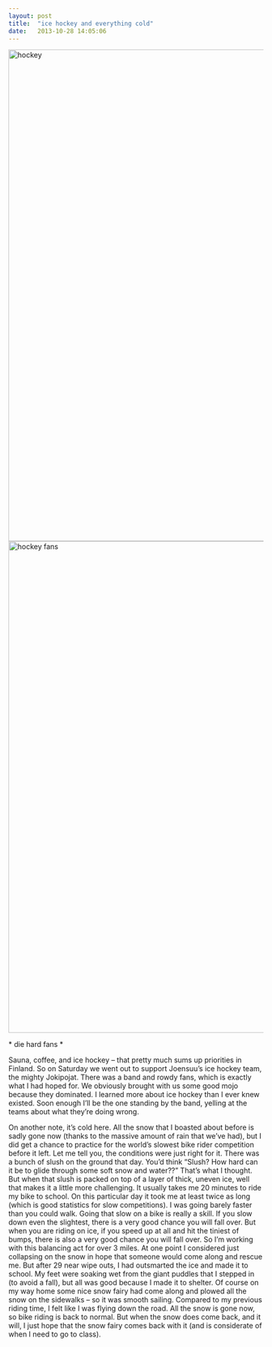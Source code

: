 ```yaml
---
layout: post
title:  "ice hockey and everything cold"
date:   2013-10-28 14:05:06
---
```


<div class="image">
<img alt="hockey" src="https://s3.amazonaws.com/coatsandkahvi/10.28.2013/IMG_4570.jpg" width="970"/>
<img alt="hockey fans" src="https://s3.amazonaws.com/coatsandkahvi/10.28.2013/IMG_4571.jpg" width="970"/>
</div>

<p>* die hard fans *</p>

Sauna, coffee, and ice hockey – that pretty much sums up priorities in Finland.  So on Saturday we went out to support Joensuu’s ice hockey team, the mighty Jokipojat.  There was a band and rowdy fans, which is exactly what I had hoped for.  We obviously brought with us some good mojo because they dominated.  I learned more about ice hockey than I ever knew existed.  Soon enough I’ll be the one standing by the band, yelling at the teams about what they’re doing wrong.

On another note, it’s cold here.  All the snow that I boasted about before is sadly gone now (thanks to the massive amount of rain that we’ve had), but I did get a chance to practice for the world’s slowest bike rider competition before it left.  Let me tell you, the conditions were just right for it.  There was a bunch of slush on the ground that day.  You’d think “Slush? How hard can it be to glide through some soft snow and water??”  That’s what I thought.  But when that slush is packed on top of a layer of thick, uneven ice, well that makes it a little more challenging.  It usually takes me 20 minutes to ride my bike to school.  On this particular day it took me at least twice as long (which is good statistics for slow competitions).  I was going barely faster than you could walk.  Going that slow on a bike is really a skill.  If you slow down even the slightest, there is a very good chance you will fall over.  But when you are riding on ice, if you speed up at all and hit the tiniest of bumps, there is also a very good chance you will fall over.  So I’m working with this balancing act for over 3 miles.  At one point I considered just collapsing on the snow in hope that someone would come along and rescue me.  But after 29 near wipe outs, I had outsmarted the ice and made it to school.  My feet were soaking wet from the giant puddles that I stepped in (to avoid a fall), but all was good because I made it to shelter.  Of course on my way home some nice snow fairy had come along and plowed all the snow on the sidewalks – so it was smooth sailing.  Compared to my previous riding time, I felt like I was flying down the road.  All the snow is gone now, so bike riding is back to normal.  But when the snow does come back, and it will, I just hope that the snow fairy comes back with it (and is considerate of when I need to go to class).
